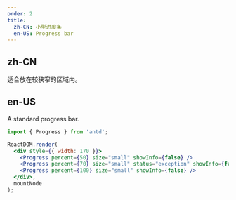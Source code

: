 ```yaml
---
order: 2
title:
  zh-CN: 小型进度条
  en-US: Progress bar
---
```


## zh-CN

适合放在较狭窄的区域内。

## en-US

A standard progress bar.

````jsx
import { Progress } from 'antd';

ReactDOM.render(
  <div style={{ width: 170 }}>
    <Progress percent={50} size="small" showInfo={false} />
    <Progress percent={70} size="small" status="exception" showInfo={false} />
    <Progress percent={100} size="small" showInfo={false} />
  </div>,
  mountNode
);
````
